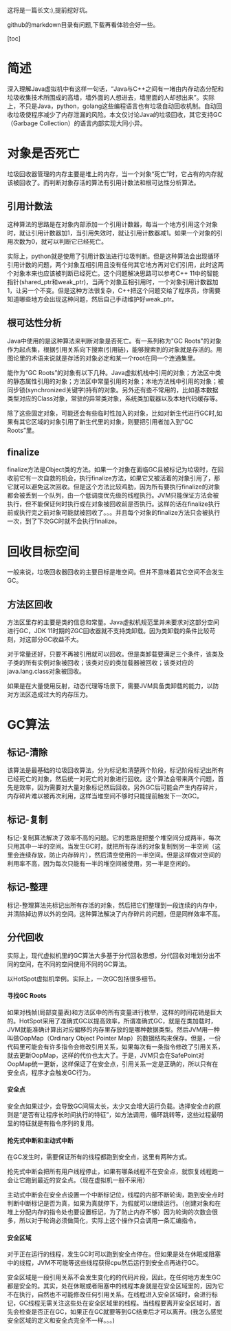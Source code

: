 这将是一篇长文:),提前挖好坑。

github的markdown目录有问题,下载再看体验会好一些。

[toc]

# 简述

深入理解Java虚拟机中有这样一句话，“Java与C++之间有一堵由内存动态分配和垃圾收集技术所围成的高墙，墙外面的人想进去，墙里面的人却想出来”。实际上，不只是Java，python，golang这些编程语言也有垃圾自动回收机制。自动回收垃圾使程序减少了内存泄漏的风险。本文仅讨论Java的垃圾回收，其它支持GC（Garbage Collection）的语言内部实现大同小异。

# 对象是否死亡

垃圾回收器管理的内存主要是堆上的内存，当一个对象“死亡”时，它占有的内存就该被回收了。而判断对象存活的算法有引用计数法和根可达性分析算法。

## 引用计数法

这种算法的思路是在对象内部添加一个引用计数器，每当一个地方引用这个对象时，就让引用计数器加1，当引用失效时，就让引用计数器减1。如果一个对象的引用次数为0，就可以判断它已经死亡。

实际上，python就是使用了引用计数法进行垃圾判断。但是这种算法会出现循环引用计数的问题，两个对象互相引用且没有任何其它地方再对它们引用，此时这两个对象本来也应该被判断已经死亡。这个问题解决思路可以参考C++ 11中的智能指针(shared_ptr和weak_ptr)，当两个对象互相引用时，一个对象引用计数器加1，让另一个不变。但是这种方法很复杂，C++把这个问题交给了程序员，你需要知道哪些地方会出现这种问题，然后自己手动维护好weak_ptr。

## 根可达性分析

Java中使用的是这种算法来判断对象是否死亡。有一系列称为"GC Roots"的对象作为起点集，根据引用关系向下搜索(引用链)，能够搜索到的对象就是存活的。用图论里的术语来说就是存活的对象必定和某一个root在同一个连通集里。

能作为“GC Roots”的对象有以下几种。Java虚拟机栈中引用的对象；方法区中类的静态属性引用的对象；方法区中常量引用的对象；本地方法栈中引用的对象；被同步锁(synchronized关键字)持有的对象。另外还有些不常用的，比如基本数据类型对应的Class对象，常驻的异常类对象，系统类加载器以及本地代码缓存等。

除了这些固定对象，可能还会有些临时性加入的对象，比如对新生代进行GC时,如果有其它区域的对象引用了新生代里的对象，则要把引用者加入到“GC Roots”里。

## finalize

finalize方法是Object类的方法。如果一个对象在面临GC且被标记为垃圾时，在回收前它有一次自救的机会，执行finalize方法，如果它又被活着的对象引用了，那它就可以避免这次回收。但是这个方法比较鸡肋，因为所有要执行finalize的对象都会被丢到一个队列，由一个低调度优先级的线程执行。JVM只能保证方法会被执行，但不能保证何时执行或在对象被回收前是否执行。这样的话在finalize执行前或执行完之前对象可能就被回收了。。。并且每个对象的finalize方法只会被执行一次，到了下次GC时就不会执行finalize。

# 回收目标空间

一般来说，垃圾回收器回收的主要目标是堆空间。但并不意味着其它空间不会发生GC。

## 方法区回收

方法区里存的主要是类的信息和常量。Java虚拟机规范里并未要求对这部分空间进行GC，JDK 11时期的ZGC回收器就不支持类卸载。因为类卸载的条件比较苛刻，对这部分GC收益不大。

对于常量还好，只要不再被引用就可以回收。但是类卸载要满足三个条件，该类及子类的所有实例对象被回收；该类对应的类加载器被回收；该类对应的java.lang.class对象被回收。

如果是在大量使用反射，动态代理等场景下，需要JVM具备类卸载的能力，以防对方法区造成过大的内存压力。

# GC算法

## 标记-清除

该算法是最基础的垃圾回收算法，分为标记和清楚两个阶段，标记阶段标记出所有已经死亡的对象，然后统一对死亡的对象进行回收。这个算法会带来两个问题，首先是效率，因为需要对大量对象标记然后回收。另外GC后可能会产生内存碎片，内存碎片难以被再次利用，这样当堆空间不够时只能提前触发下一次GC。

## 标记-复制

标记-复制算法解决了效率不高的问题。它的思路是把整个堆空间分成两半，每次只用其中一半的空间。当发生GC时，就把所有存活的对象复制到另一半空间（这里会连续存放，防止内存碎片），然后清空使用的一半空间。但是这样做对空间的利用率不高，因为每次只能有一半的堆空间被使用，另一半是空闲的。

## 标记-整理

标记-整理算法先标记出所有存活的对象，然后把它们整理到一段连续的内存中，并清除掉边界以外的空间。这种算法解决了内存碎片的问题，但是同样效率不高。

## 分代回收

实际上，现代虚拟机里的GC算法大多基于分代回收思想，分代回收对堆划分出不同的空间，在不同的空间使用不同的GC算法。

以HotSpot虚拟机举例。实际上，一次GC包括很多细节。

#### 寻找GC Roots

如果对栈帧(局部变量表)和方法区中的所有变量进行枚举，这样的时间花销是巨大的。HotSpot采用了准确式GC以提高效率，所谓准确式GC，就是在类加载时，JVM就能准确计算出对应偏移的内存里存放的是哪种数据类型。然后JVM用一种叫做OopMap（Ordinary Object Pointer Map）的数据结构来保存。但是，一份代码里可能会有许多指令会修改引用关系，如果每次有一条指令修改了引用关系，就去更新OopMap，这样的代价也太大了。于是，JVM只会在SafePoint对OopMap统一更新，这样保证了在安全点，引用关系一定是正确的，所以只有在安全点，程序才会触发GC行为。

#### 安全点

安全点如果过少，会导致GC间隔太长，太少又会增大运行负载。选择安全点的原则是“是否有让程序长时间执行的特征”，如方法调用，循环跳转等，这些过程最明显的特征就是有指令序列的复用。

#### 抢先式中断和主动式中断

在GC发生时，需要保证所有的线程都跑到安全点，这里有两种方式。

抢先式中断会把所有用户线程停止，如果有哪条线程不在安全点，就恢复线程跑一会让它跑到最近的安全点。（现在虚拟机一般不采用）

主动式中断会在安全点设置一个中断标记位，线程的内部不断轮询，跑到安全点时判断中断标记是否为真，如果为真就停下，为假就可以继续运行。（创建对象和在堆上分配内存的指令处也要设置标记，为了防止内存不够）因为轮询的次数会很多，所以对于轮询必须做简化，实际上这个操作只会调用一条汇编指令。

#### 安全区域

对于正在运行的线程，发生GC时可以跑到安全点停在。但如果是处在休眠或阻塞中的线程，JVM不可能等这些线程获得cpu然后运行到安全点再进行GC。

安全区域是一段引用关系不会发生变化的的代码片段，因此，在任何地方发生GC都是安全的。其实，处在休眠或者阻塞中的线程本身就是在安全区域里的，因为它不在执行，自然也不可能修改任何引用关系。在线程进入安全区域时，会进行标记，GC线程无需关注这些处在安全区域里的线程。当线程要离开安全区域时，首先会检查是否正在GC，如果正在GC就要等到GC结束后才可以离开。(我怎么感觉安全区域的定义和安全点完全不一样。。。)









